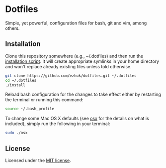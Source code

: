 # Dotfiles

Simple, yet powerful, configuration files for bash, git and vim, among
others.

## Installation

Clone this repository somewhere (e.g., ~/.dotfiles) and then run the
[installation script](install). It will create appropriate symlinks in
your home directory and won't replace already existing files unless told
otherwise.

```bash
git clone https://github.com/ezhuk/dotfiles.git ~/.dotfiles
cd ~/.dotfiles
./install
```

Reload bash configuration for the changes to take effect either by
restarting the terminal or running this command:

```bash
source ~/.bash_profile
```

To change some Mac OS X defaults (see [osx](osx) for the details on what
is included), simply run the following in your terminal:

```bash
sudo ./osx
```

## License

Licensed under the [MIT license](LICENSE).
